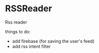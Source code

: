 # RSSReader
Rss reader

things to do: 
- add firebase (for saving the user's feed)
- add rss intent filter
